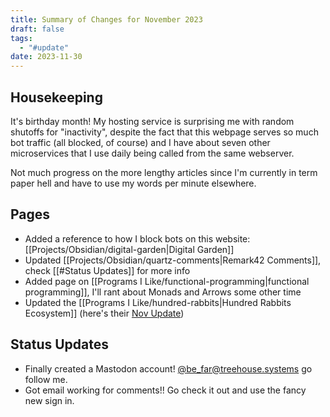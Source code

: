 ```yaml
---
title: Summary of Changes for November 2023
draft: false
tags:
  - "#update"
date: 2023-11-30
---
```

## Housekeeping
It's birthday month! My hosting service is surprising me with random shutoffs for "inactivity", despite the fact that this webpage serves so much bot traffic (all blocked, of course) and I have about seven other microservices that I use daily being called from the same webserver.

Not much progress on the more lengthy articles since I'm currently in term paper hell and have to use my words per minute elsewhere.
## Pages
- Added a reference to how I block bots on this website: [[Projects/Obsidian/digital-garden|Digital Garden]]
- Updated [[Projects/Obsidian/quartz-comments|Remark42 Comments]], check [[#Status Updates]] for more info
- Added page on [[Programs I Like/functional-programming|functional programming]], I'll rant about Monads and Arrows some other time
- Updated the [[Programs I Like/hundred-rabbits|Hundred Rabbits Ecosystem]] (here's their [Nov Update](https://100r.co/site/log.html#nov2023))
## Status Updates
- Finally created a Mastodon account! <a rel=“me” href=“https://social.treehouse.systems/@be_far”>@be_far@treehouse.systems</a> go follow me.
- Got email working for comments!! Go check it out and use the fancy new sign in.